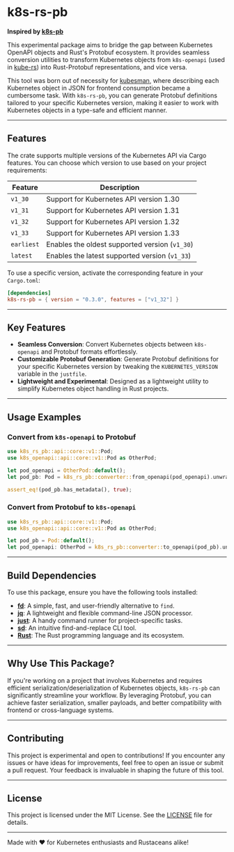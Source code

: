 # k8s-rs-pb

**Inspired by [k8s-pb](https://github.com/kube-rs/k8s-pb)**

This experimental package aims to bridge the gap between Kubernetes OpenAPI objects and Rust's Protobuf ecosystem. It provides seamless conversion utilities to transform Kubernetes objects from `k8s-openapi` (used in [kube-rs](https://github.com/kube-rs/kube-rs)) into Rust-Protobuf representations, and vice versa.

This tool was born out of necessity for [kubesman](https://github.com/DMoscicki/kubesman), where describing each Kubernetes object in JSON for frontend consumption became a cumbersome task. With `k8s-rs-pb`, you can generate Protobuf definitions tailored to your specific Kubernetes version, making it easier to work with Kubernetes objects in a type-safe and efficient manner.

---

## Features

The crate supports multiple versions of the Kubernetes API via Cargo features. You can choose which version to use based on your project requirements:

| Feature     | Description                              |
|-------------|------------------------------------------|
| `v1_30`     | Support for Kubernetes API version 1.30  |
| `v1_31`     | Support for Kubernetes API version 1.31  |
| `v1_32`     | Support for Kubernetes API version 1.32  |
| `v1_33`     | Support for Kubernetes API version 1.33  |
| `earliest`  | Enables the oldest supported version (`v1_30`) |
| `latest`    | Enables the latest supported version (`v1_33`) |

To use a specific version, activate the corresponding feature in your `Cargo.toml`:

```toml
[dependencies]
k8s-rs-pb = { version = "0.3.0", features = ["v1_32"] }
```

---

## Key Features

- **Seamless Conversion**: Convert Kubernetes objects between `k8s-openapi` and Protobuf formats effortlessly.
- **Customizable Protobuf Generation**: Generate Protobuf definitions for your specific Kubernetes version by tweaking the `KUBERNETES_VERSION` variable in the `justfile`.
- **Lightweight and Experimental**: Designed as a lightweight utility to simplify Kubernetes object handling in Rust projects.

---

## Usage Examples

### Convert from `k8s-openapi` to Protobuf

```rust
use k8s_rs_pb::api::core::v1::Pod;
use k8s_openapi::api::core::v1::Pod as OtherPod;

let pod_openapi = OtherPod::default();
let pod_pb: Pod = k8s_rs_pb::converter::from_openapi(pod_openapi).unwrap();

assert_eq!(pod_pb.has_metadata(), true);
```

### Convert from Protobuf to `k8s-openapi`

```rust
use k8s_rs_pb::api::core::v1::Pod;
use k8s_openapi::api::core::v1::Pod as OtherPod;

let pod_pb = Pod::default();
let pod_openapi: OtherPod = k8s_rs_pb::converter::to_openapi(pod_pb).unwrap();
```

---

## Build Dependencies

To use this package, ensure you have the following tools installed:

- **[fd](https://github.com/sharkdp/fd)**: A simple, fast, and user-friendly alternative to `find`.
- **[jq](https://stedolan.github.io/jq/)**: A lightweight and flexible command-line JSON processor.
- **[just](https://github.com/casey/just)**: A handy command runner for project-specific tasks.
- **[sd](https://github.com/chmln/sd)**: An intuitive find-and-replace CLI tool.
- **[Rust](https://www.rust-lang.org/)**: The Rust programming language and its ecosystem.

---

## Why Use This Package?

If you're working on a project that involves Kubernetes and requires efficient serialization/deserialization of Kubernetes objects, `k8s-rs-pb` can significantly streamline your workflow. By leveraging Protobuf, you can achieve faster serialization, smaller payloads, and better compatibility with frontend or cross-language systems.

---

## Contributing

This project is experimental and open to contributions! If you encounter any issues or have ideas for improvements, feel free to open an issue or submit a pull request. Your feedback is invaluable in shaping the future of this tool.

---

## License

This project is licensed under the MIT License. See the [LICENSE](LICENSE) file for details.

---

Made with ❤️ for Kubernetes enthusiasts and Rustaceans alike!